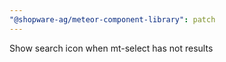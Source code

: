 ```yaml
---
"@shopware-ag/meteor-component-library": patch
---
```


Show search icon when mt-select has not results
